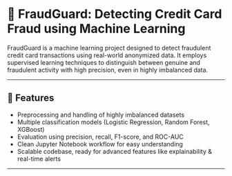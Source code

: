 # 🚨 FraudGuard: Detecting Credit Card Fraud using Machine Learning

FraudGuard is a machine learning project designed to detect fraudulent credit card transactions using real-world anonymized data. It employs supervised learning techniques to distinguish between genuine and fraudulent activity with high precision, even in highly imbalanced data.

---

## 📌 Features

- Preprocessing and handling of highly imbalanced datasets
- Multiple classification models (Logistic Regression, Random Forest, XGBoost)
- Evaluation using precision, recall, F1-score, and ROC-AUC
- Clean Jupyter Notebook workflow for easy understanding
- Scalable codebase, ready for advanced features like explainability & real-time alerts

---
